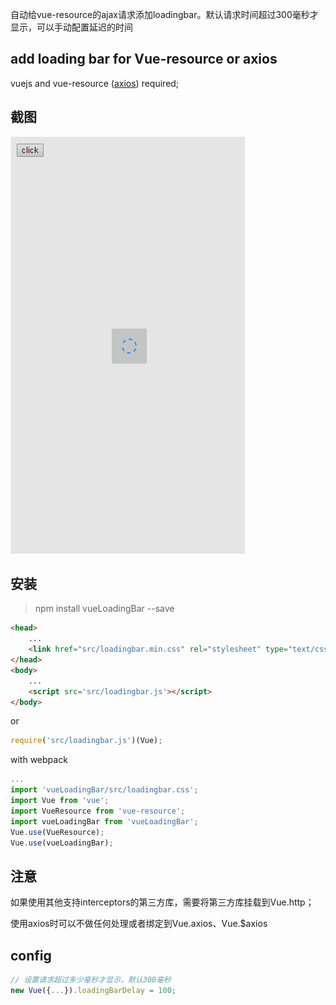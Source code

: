 自动给vue-resource的ajax请求添加loadingbar。默认请求时间超过300毫秒才显示，可以手动配置延迟的时间

## add loading bar for Vue-resource or axios
vuejs and vue-resource ([axios](https://github.com/mzabriskie/axios)) required;

## 截图

![LoadingBar截图](./capture.gif)

## 安装
> npm install vueLoadingBar --save

``` html
<head>
    ...
    <link href="src/loadingbar.min.css" rel="stylesheet" type="text/css" />
</head>
<body>
    ...
    <script src='src/loadingbar.js'></script>
</body>
```

or

```javascript
require('src/loadingbar.js')(Vue);
```

with webpack

```javascript
...
import 'vueLoadingBar/src/loadingbar.css';
import Vue from 'vue';
import VueResource from 'vue-resource';
import vueLoadingBar from 'vueLoadingBar';
Vue.use(VueResource);
Vue.use(vueLoadingBar);
```

## 注意

如果使用其他支持interceptors的第三方库，需要将第三方库挂载到Vue.http；

使用axios时可以不做任何处理或者绑定到Vue.axios、Vue.$axios

## config

```javascript
// 设置请求超过多少毫秒才显示，默认300毫秒
new Vue({...}).loadingBarDelay = 100;
```
